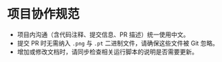 # 项目协作规范

- 项目内沟通（含代码注释、提交信息、PR 描述）统一使用中文。
- 提交 PR 时无需纳入 `.png` 与 `.pt` 二进制文件，请确保这些文件被 Git 忽略。
- 增加或修改文档时，请同步检查相关运行脚本的说明是否需要更新。
